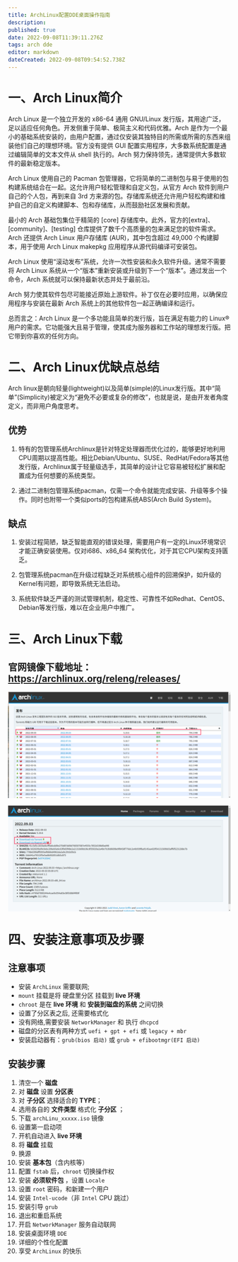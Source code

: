 ```yaml
---
title: ArchLinux配置DDE桌面操作指南
description: 
published: true
date: 2022-09-08T11:39:11.276Z
tags: arch dde
editor: markdown
dateCreated: 2022-09-08T09:54:52.738Z
---
```


# 一、Arch Linux简介
Arch Linux 是一个独立开发的 x86-64 通用 GNU/Linux 发行版，其用途广泛，足以适应任何角色。开发侧重于简单、极简主义和代码优雅。Arch 是作为一个最小的基础系统安装的，由用户配置，通过仅安装其独特目的所需或所需的东西来组装他们自己的理想环境。官方没有提供 GUI 配置实用程序，大多数系统配置是通过编辑简单的文本文件从 shell 执行的。Arch 努力保持领先，通常提供大多数软件的最新稳定版本。

Arch Linux 使用自己的 Pacman 包管理器，它将简单的二进制包与易于使用的包构建系统结合在一起。这允许用户轻松管理和自定义包，从官方 Arch 软件到用户自己的个人包，再到来自 3rd 方来源的包。存储库系统还允许用户轻松构建和维护自己的自定义构建脚本、包和存储库，从而鼓励社区发展和贡献。

最小的 Arch 基础包集位于精简的 [core] 存储库中。此外，官方的[extra]、[community]、[testing] 仓库提供了数千个高质量的包来满足您的软件需求。Arch 还提供 Arch Linux 用户存储库 (AUR)，其中包含超过 49,000 个构建脚本，用于使用 Arch Linux makepkg 应用程序从源代码编译可安装包。

Arch Linux 使用“滚动发布”系统，允许一次性安装和永久软件升级。通常不需要将 Arch Linux 系统从一个“版本”重新安装或升级到下一个“版本”。通过发出一个命令，Arch 系统就可以保持最新状态并处于最前沿。

Arch 努力使其软件包尽可能接近原始上游软件。补丁仅在必要时应用，以确保应用程序与安装在最新 Arch 系统上的其他软件包一起正确编译和运行。

总而言之：Arch Linux 是一个多功能且简单的发行版，旨在满足有能力的 Linux® 用户的需求。它功能强大且易于管理，使其成为服务器和工作站的理想发行版。把它带到你喜欢的任何方向。

# 二、Arch Linux优缺点总结
Arch linux是朝向轻量(lightweight)以及简单(simple)的Linux发行版。其中“简单”(Simplicity)被定义为“避免不必要或复杂的修改”，也就是说，是由开发者角度定义，而非用户角度思考。

## 优势

1. 特有的包管理系统Archlinux是针对特定处理器而优化过的，能够更好地利用CPU周期以提高性能。相比Debian/Ubuntu、SUSE、RedHat/Fedora等其他发行版，Archlinux属于轻量级选手，其简单的设计让它容易被轻松扩展和配置成为任何想要的系统类型。

2. 通过二进制包管理系统pacman，仅需一个命令就能完成安装、升级等多个操作。同时也附带一个类似ports的包构建系统ABS(Arch Build System)。

## 缺点

1. 安装过程简陋，缺乏智能直观的错误处理，需要用户有一定的Linux环境常识才能正确安装使用。仅对i686、x86_64 架构优化，对于其它CPU架构支持匮乏。

2. 包管理系统pacman在升级过程缺乏对系统核心组件的回溯保护，如升级的Kernel有问题，即导致系统无法启动。

3. 系统软件缺乏严谨的测试管理机制，稳定性、可靠性不如Redhat、CentOS、Debian等发行版，难以在企业用户中推广。

# 三、Arch Linux下载
## 官网镜像下载地址：https://archlinux.org/releng/releases/  

![2022-9-8_13335.png](/2022-9-8_13335.png)

![2022-9-8_31037.png](/2022-9-8_31037.png)

# 四、安装注意事项及步骤
## 注意事项
- 安装 `ArchLinux` 需要联网;
- `mount` 挂载是将 硬盘里分区 挂载到 **live 环境**
- `chroot` 是在 **live 环境** 和 **安装到磁盘的系统** 之间切换
- 设置了分区表之后, 还需要格式化
- 没有网络,需要安装 `NetworkManager` 和 执行 `dhcpcd`
- 磁盘的分区表有两种方式 `uefi + gpt + efi` 或 `legacy + mbr`
- 安装启动器有：`grub(bios 启动)` 或 `grub + efibootmgr(EFI 启动)`

## 安装步骤
1. 清空一个 **磁盘**
2. 对 **磁盘** 设置 **分区表**
3. 对 **子分区** 选择适合的 **TYPE**；
4. 选用各自的 **文件类型** 格式化 **子分区** ；
5. 下载 `archLinu_xxxxx.iso` 镜像
6. 设置第一启动项
7. 开机自动进入 **live 环境**
8. 将 **磁盘** 挂载
9. 换源
10. 安装 **基本包**（含内核等）
11. 配置 `fstab` 后，`chroot` 切换操作权
12. 安装 **必须软件包** ，设置 `Locale`
13. 设置 `root` 密码，和新建一个用户
14. 安装 `Intel-ucode`（非 `Intel` CPU 跳过）
15. 安装引导 `grub`
16. 退出和重启系统
17. 开启 `NetworkManager` 服务自动联网
18. 安装桌面环境 `DDE`
19. 详细的个性化配置
20. 享受 `ArchLinux` 的快乐